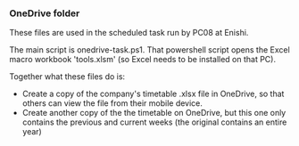### OneDrive folder

These files are used in the scheduled task run by PC08 at Enishi.

The main script is onedrive-task.ps1. That powershell script opens the Excel macro workbook 'tools.xlsm' (so Excel needs to be installed on that PC).

Together what these files do is:
- Create a copy of the company's timetable .xlsx file in OneDrive, so that others can view the file from their mobile device.
- Create another copy of the the timetable on OneDrive, but this one only contains the previous and current weeks (the original contains an entire year)
